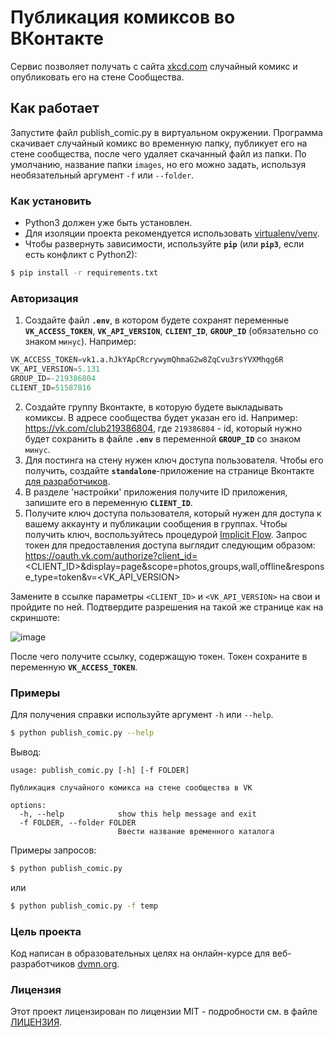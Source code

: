 # Публикация комиксов во ВКонтакте
Сервис позволяет получать с сайта  [xkcd.com](https://xkcd.com/) случайный комикс и опубликовать его
на стене Сообщества. 

## Как работает
Запустите файл publish_comic.py в виртуальном окружении. Программа скачивает случайный комикс во 
временную папку, публикует его на стене сообщества, после чего удаляет скачанный файл из папки.
По умолчанию, название папки  ``images``, но его можно задать, используя необязательный аргумент ``-f`` 
или ``--folder``.

### Как установить

* Python3 должен уже быть установлен.
* Для изоляции проекта рекомендуется использовать [virtualenv/venv](https://docs.python.org/3/library/venv.html).
* Чтобы развернуть зависимости, используйте **`pip`** (или **`pip3`**, если есть конфликт с Python2):
```bash
$ pip install -r requirements.txt
```

### Авторизация
1. Создайте файл **``.env``**, в котором будете сохранят переменные **``VK_ACCESS_TOKEN``**, 
**``VK_API_VERSION``**, **``CLIENT_ID``**, **``GROUP_ID``** (обязательно со знаком ``минус``).
Например:
```python
VK_ACCESS_TOKEN=vk1.a.hJkYApCRcrywymQhmaG2w8ZqCvu3rsYVXMhqg6R
VK_API_VERSION=5.131
GROUP_ID=-219386804
CLIENT_ID=51587816
```
2. Создайте группу Вконтакте, в которую будете выкладывать комиксы. В адресе сообщества будет указан его id.
Например: https://vk.com/club219386804, где ``219386804`` - id, который нужно будет сохранить в файле **``.env``** в переменной 
**``GROUP_ID``** со знаком ``минус``.
3. Для постинга на стену нужен ключ доступа пользователя. Чтобы его получить, 
создайте **``standalone``**-приложение на странице Вконтакте [для разработчиков](https://vk.com/dev).
4. В разделе 'настройки' приложения получите ID приложения, запишите его в переменную **``CLIENT_ID``**.
5. Получите ключ доступа пользователя, который нужен для доступа к вашему аккаунту и публикации сообщения в группах. 
Чтобы получить ключ, воспользуйтесь процедурой [Implicit Flow](https://vk.com/dev/implicit_flow_user).
Запрос токен для предоставления доступа выглядит следующим образом:\
https://oauth.vk.com/authorize?client_id=<CLIENT_ID>&display=page&scope=photos,groups,wall,offline&response_type=token&v=<VK_API_VERSION>

Замените в ссылке параметры ``<CLIENT_ID>`` и ``<VK_API_VERSION>`` на свои и пройдите по ней. Подтвердите разрешения на такой 
же странице как на скриншоте:

![image](https://i.paste.pics/MIVPN.png)

После чего получите ссылку, содержащую токен. Токен сохраните в переменную **``VK_ACCESS_TOKEN``**.

### Примеры
Для получения справки используйте аргумент ```-h``` или ```--help```.

```bash
$ python publish_comic.py --help
```
Вывод:
```
usage: publish_comic.py [-h] [-f FOLDER]

Публикация случайного комикса на стене сообщества в VK

options:
  -h, --help            show this help message and exit
  -f FOLDER, --folder FOLDER
                        Ввести название временного каталога
```

Примеры запросов:
```bash
$ python publish_comic.py
```

или

```bash
$ python publish_comic.py -f temp
```

### Цель проекта

Код написан в образовательных целях на онлайн-курсе для веб-разработчиков [dvmn.org](https://dvmn.org).

### Лицензия

Этот проект лицензирован по лицензии MIT - подробности см. в файле [ЛИЦЕНЗИЯ](LICENSE).
